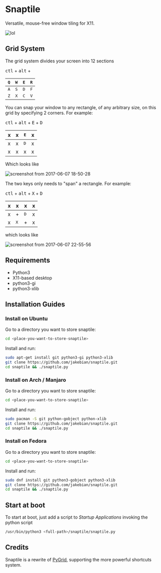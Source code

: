 # Snaptile

Versatile, mouse-free window tiling for X11.

![lol](https://user-images.githubusercontent.com/5866348/26905369-089db4d4-4bb5-11e7-90a8-96e39f278f1c.gif)

## Grid System

The grid system divides your screen into 12 sections

<kbd>ctl</kbd> + <kbd>alt</kbd> +


| <kbd>Q</kbd>| <kbd>W</kbd>| <kbd>E</kbd>| <kbd>R</kbd>|
|--|--|--|--|
| <kbd>A</kbd>| <kbd>S</kbd>| <kbd>D</kbd>| <kbd>F</kbd>|
| <kbd>Z</kbd>| <kbd>X</kbd>| <kbd>C</kbd>| <kbd>V</kbd>|

You can snap your window to any rectangle, of any arbitrary size, on this grid by specifying 2 corners. For example:

<kbd>ctl</kbd> + <kbd>alt</kbd> + <kbd>E</kbd> + <kbd>D</kbd>

| x | x | <kbd>E</kbd>| x |
|--|--|--|--|
| x | x | <kbd>D</kbd>| x |
| x | x |      x      | x |


Which looks like

![screenshot from 2017-06-07 18-50-28](https://user-images.githubusercontent.com/5866348/26905371-0b657a26-4bb5-11e7-9e0f-b3a56f5802a5.png)

The two keys only needs to "span" a rectangle. For example:

<kbd>ctl</kbd> + <kbd>alt</kbd> + <kbd>X</kbd> + <kbd>D</kbd>

| x | x |x | x |
|--|--|--|--|
| x | + | <kbd>D</kbd>| x |
| x | <kbd>X</kbd> |      +      | x |

which looks like

![screenshot from 2017-06-07 22-55-56](https://user-images.githubusercontent.com/5866348/26910417-b381baca-4bd4-11e7-9ff7-fff9262743e8.png)


## Requirements
* Python3
* X11-based desktop
* python3-gi
* python3-xlib

## Installation Guides

### Install on Ubuntu

Go to a directory you want to store snaptile:
```bash
cd <place-you-want-to-store-snaptile>
```

Install and run:
```bash
sudo apt-get install git python3-gi python3-xlib
git clone https://github.com/jakebian/snaptile.git
cd snaptile && ./snaptile.py
```

### Install on Arch / Manjaro
Go to a directory you want to store snaptile:
```bash
cd <place-you-want-to-store-snaptile>
```

Install and run:
```bash
sudo pacman -S git python-gobject python-xlib
git clone https://github.com/jakebian/snaptile.git
cd snaptile && ./snaptile.py
```

### Install on Fedora
Go to a directory you want to store snaptile:
```bash
cd <place-you-want-to-store-snaptile>
```

Install and run:
```bash
sudo dnf install git python3-gobject python3-xlib
git clone https://github.com/jakebian/snaptile.git
cd snaptile && ./snaptile.py
```

## Start at boot

To start at boot, just add a script to *Startup Applications* invoking the python script
```bash
/usr/bin/python3 <full-path>/snaptile/snaptile.py
```

## Credits
Snaptile is a rewrite of [PyGrid](https://github.com/pkkid/pygrid), supporting the more powerful shortcuts system.
